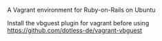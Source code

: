 A Vagrant environment for Ruby-on-Rails on Ubuntu

Install the vbguest plugin for vagrant before using https://github.com/dotless-de/vagrant-vbguest